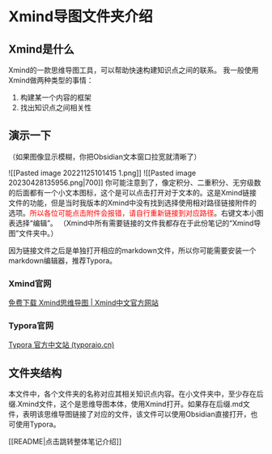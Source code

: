 # Xmind导图文件夹介绍

## Xmind是什么
Xmind的一款思维导图工具，可以帮助快速构建知识点之间的联系。
我一般使用Xmind做两种类型的事情：
1. 构建某一个内容的框架
2. 找出知识点之间相关性

## 演示一下
（如果图像显示模糊，你把Obsidian文本窗口拉宽就清晰了）

![[Pasted image 20221125101415 1.png]]
![[Pasted image 20230428135956.png|700]]
你可能注意到了，像定积分、二重积分、无穷级数的后面都有一个小文本图标，这个是可以点击打开对于文本的。这是Xmind链接文件的功能，但是当时我版本的Xmind中没有找到选择使用相对路径链接附件的选项。<font color=red>所以各位可能点击附件会报错，请自行重新链接到对应路径</font>。右键文本小图表选择“编辑”。
（Xmind中所有需要链接的文件我都存在于此份笔记的“Xmind导图”文件夹中。）

因为链接文件之后是单独打开相应的markdown文件，所以你可能需要安装一个markdown编辑器，推荐Typora。


### Xmind官网
[免费下载 Xmind思维导图 | Xmind中文官方网站](https://xmind.cn/download/)

### Typora官网
[Typora 官方中文站 (typoraio.cn)](https://typoraio.cn/)


## 文件夹结构
本文件中，各个文件夹的名称对应其相关知识点内容。在小文件夹中，至少存在后缀.Xmind文件，这个是思维导图本体，使用Xmind打开。如果存在后缀.md文件，表明该思维导图链接了对应的文件，该文件可以使用Obsidian直接打开，也可使用Typora。

[[README|点击跳转整体笔记介绍]]


